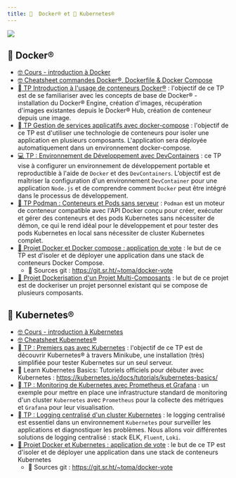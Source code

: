```yaml
---
title:   Docker® et 󱃾 Kubernetes® 
---
```


![](@assets/undraw/undraw_container-ship_t6yx.svg)

##   Docker®

- [🤓 Cours - introduction à Docker](/cours/docker/docker-cours)
- [🤓 Cheatsheet commandes Docker®, Dockerfile & Docker Compose](/cours/docker/docker-cheatsheet)
- [  TP Introduction à l'usage de conteneurs Docker®](/cours/docker/tp_docker) : l'objectif de ce TP est de se familiariser avec les concepts de base de Docker® - installation du Docker® Engine, création d'images, récupération d'images existantes depuis le Docker® Hub, création de conteneur depuis une image.
- [  TP Gestion de services applicatifs avec docker-compose](/cours/docker/tp_docker-compose) : l'objectif de ce TP est d'utiliser une technologie de conteneurs pour isoler une application en plusieurs composants. L'application sera déployée automatiquement dans un environnement docker-compose.
- [💻 TP : Environnement de Développement avec DevContainers](/cours/docker/tp_devcontainer) : ce TP vise à configurer un environnement de développement portable et reproductible à l'aide de `Docker` et des `DevContainers`. L’objectif est de maîtriser la configuration d'un environnement `DevContainer` pour une application `Node.js` et de comprendre comment `Docker` peut être intégré dans le processus de développement.
- [🚢 TP Podman : Conteneurs et Pods sans serveur](/cours/docker/tp_podman) : `Podman` est un moteur de conteneur compatible avec l'API Docker conçu pour créer, exécuter et gérer des conteneurs et des pods Kubernetes sans nécessiter de démon, ce qui le rend idéal pour le développement et pour tester des pods Kubernetes en local sans nécessiter de cluster Kubernetes complet.
- [📌 Projet Docker et Docker compose : application de vote](/cours/docker/projet_note_docker) : le but de ce TP est d'isoler et de déployer une application dans une stack de conteneurs Docker Compose.
  -  Sources git : <https://git.sr.ht/~toma/docker-vote>
- [📌 Projet Dockerisation d'un Projet Multi-Composants](/cours/docker/projet_docker_dev) : le but de ce projet est de dockeriser un projet personnel existant qui se compose de plusieurs composants. 

## 󱃾 Kubernetes® 

- [🤓 Cours - introduction à Kubernetes](/cours/docker/kubernetes-cours)
- [🤓 Cheatsheet Kubernetes®](/cours/docker/kubernetes-cheatsheet)
- [󱃾  TP : Premiers pas avec Kubernetes](/cours/docker/tp_k8s) : l'objectif de ce TP est de découvrir Kubernetes® à travers Minikube, une installation (très) simplifiée pour tester Kubernetes sur un seul serveur.
- 󱃾  Learn Kubernetes Basics: Tutoriels officiels pour débuter avec Kubernetes : <https://kubernetes.io/docs/tutorials/kubernetes-basics/>
- [󱃾  TP : Monitoring de Kubernetes avec Prometheus et Grafana](/cours/docker/tp_prometheus_grafana_k8s) : un exemple pour mettre en place une infrastructure standard de monitoring d'un cluster `Kubernetes` avec `Prometheus` pour la collecte des métriques et `Grafana` pour leur visualisation.
- [󱃾  TP : Logging centralisé d'un cluster Kubernetes](/cours/docker/tp_k8s_elk) : le logging centralisé est essentiel dans un environnement `Kubernetes` pour surveiller les applications et diagnostiquer les problèmes. Nous allons voir différentes solutions de logging centralisé : stack ELK, `Fluent`, `Loki`.
- [📌 Projet Docker et Kubernetes : application de vote](/cours/docker/projet_vote_k8s) : le but de ce TP est d'isoler et de déployer une application dans une stack de conteneurs Kubernetes
  -  Sources git : <https://git.sr.ht/~toma/docker-vote>


